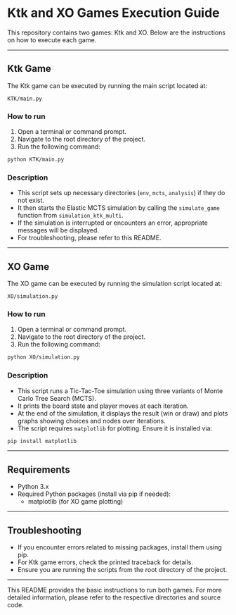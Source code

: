 # Ktk and XO Games Execution Guide

This repository contains two games: Ktk and XO. Below are the instructions on how to execute each game.

---

## Ktk Game

The Ktk game can be executed by running the main script located at:

```
KTK/main.py
```

### How to run

1. Open a terminal or command prompt.
2. Navigate to the root directory of the project.
3. Run the following command:

```bash
python KTK/main.py
```

### Description

- This script sets up necessary directories (`env`, `mcts`, `analysis`) if they do not exist.
- It then starts the Elastic MCTS simulation by calling the `simulate_game` function from `simulation_ktk_multi`.
- If the simulation is interrupted or encounters an error, appropriate messages will be displayed.
- For troubleshooting, please refer to this README.

---

## XO Game

The XO game can be executed by running the simulation script located at:

```
XO/simulation.py
```

### How to run

1. Open a terminal or command prompt.
2. Navigate to the root directory of the project.
3. Run the following command:

```bash
python XO/simulation.py
```

### Description

- This script runs a Tic-Tac-Toe simulation using three variants of Monte Carlo Tree Search (MCTS).
- It prints the board state and player moves at each iteration.
- At the end of the simulation, it displays the result (win or draw) and plots graphs showing choices and nodes over iterations.
- The script requires `matplotlib` for plotting. Ensure it is installed via:

```bash
pip install matplotlib
```

---

## Requirements

- Python 3.x
- Required Python packages (install via pip if needed):
  - matplotlib (for XO game plotting)

---

## Troubleshooting

- If you encounter errors related to missing packages, install them using pip.
- For Ktk game errors, check the printed traceback for details.
- Ensure you are running the scripts from the root directory of the project.

---

This README provides the basic instructions to run both games. For more detailed information, please refer to the respective directories and source code.
